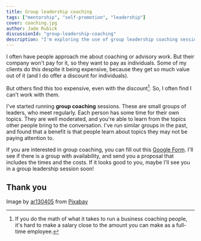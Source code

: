 ```yaml
---
title: Group leadership coaching
tags: ["mentorship", "self-promotion", "leadership"]
cover: coaching.jpg
author: Jade Rubick
discussionId: "group-leadership-coaching"
description: "I'm exploring the use of group leadership coaching sessions. Let me know if you're interested."
---
```


I often have people approach me about coaching or advisory work. But their company won't pay for it, so they want to pay as individuals. Some of my clients do this despite it being expensive, because they get so much value out of it (and I do offer a discount for individuals). 

But others find this too expensive, even with the discount[^1]. So, I often find I can't work with them.  

[^1]:
     If you do the math of what it takes to run a business coaching people, it's hard to make a salary close to the amount you can make as a full-time employee. 

<re-img src="coaching.jpg"></re-img>

I've started running **group coaching** sessions. These are small groups of leaders, who meet regularly. Each person has some time for their own topics. They are well moderated, and you're able to learn from the topics other people bring to the conversation. I've run similar groups in the past, and found that a benefit is that people learn about topics they may not be paying attention to.

If you are interested in group coaching, you can fill out this [Google Form](https://docs.google.com/forms/d/e/1FAIpQLSftpz2h0HyK5KpMHFQq7aaI1N-rd5MlI5CuyViweSVEw7YPRQ/viewform). I'll see if there is a group with availability, and send you a proposal that includes the times and the costs. If it looks good to you, maybe I'll see you in a group leadership session soon!

## Thank you

Image by <a href="https://pixabay.com/users/ar130405-423602/?utm_source=link-attribution&utm_medium=referral&utm_campaign=image&utm_content=2081168">ar130405</a> from <a href="https://pixabay.com//?utm_source=link-attribution&utm_medium=referral&utm_campaign=image&utm_content=2081168">Pixabay</a>